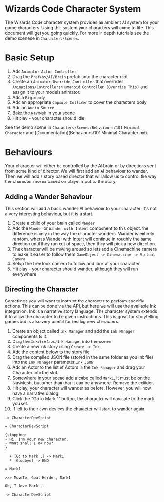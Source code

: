 # Wizards Code Character System

The Wizards Code character system provides an ambient AI system for your game characters. Using this system your characters will come to life. This document will get you going quickly. For more in depth tutorials see the demo scenese in `Characters/Scenes`.

# Basic Setup

1. Add `Animator Actor Controller`
2. Drag the `Prefabs/AI/Brain` prefab onto the character root
3. Create an `Animator Override Controller` that overrides `Animations/Controllers/Humanoid Controller (Override This)` and assign it to your models animator.
4. Add a `Rigidbody`
5. Add an appropriate `Capsule Collider` to cover the characters body
6. Add an `Audio Source`
7. Bake the `NavMesh` in your scene
8. Hit play - your character should idle

See the demo scene in `Characters/Scenes/Behvaiours/101 Minimal Character` and [Documentation](Behaviours/101 Minimal Character.md).

# Behaviours

Your character will either be controlled by the AI brain or by directions sent from some kind of director. We will first add an AI behaviour to wander. Then we will add a story based director that will allow us to control the way the character moves based on player input to the story.

## Adding a Wander Behaviour

This section will add a basic wander AI behaviour to your character. It's not a very interesting behaviour, but it is a start.

1. Create a child of your brain called `Wander`
2. Add the `Wander` or `Wander with Intent` component to this object. the difference is only in the way the character wanders. Wander is entirely random, wheras Wander with Intent will continue in roughly the same direction until they run out of space, then they will pick a new direction.
3. The character will be moving around so lets add a Cinemachine camera to make it easier to follow them `GameObject -> Cinemachine -> Virtual Camera`
4. Setup the free look camera to follow and look at your character.
5. Hit play - your character should wander, although they will run everywhere

## Directing the Character

Sometimes you will want to instruct the character to perform specific actions. This can be done via the API, but here we will use the available Ink integration. Ink is a narrative story language. The character system extends it to allow the character to be given instructions. This is great for storytelling games but is also very useful for testing new characters.

1. Create an object called `Ink Manager` and add the `Ink Manager` components to it.
2. Drag the `Ink/Prefabs/Ink Manager` into the scene
3. Create a new Ink story using `Create -> Ink`
4. Add the content below to the story file
5. Drag the compiled JSON file (stored in the same folder as you Ink file) into the `Ink Manager` parameter `Ink JSON`
6. Add an Actor to the list of Actors in the `Ink Manager` and drag your Character into the slot.
7. Somewhere in your scene add a cube called `Mark1`, it must be on the NavMesh, but other than that it can be anywhere. Remove the collider.
8. Hit play, your character will wander as before. However, you will now have a narrative dialog.
9. Click the "Go to Mark 1" button, the character will navigate to the mark you set.
10. If left to their own devices the character will start to wander again.

```
-> CharacterDevScript

= CharacterDevScript

{stopping:
- Hi, I'm your new character.
- What shall I do now?
}

  + [Go to Mark 1] -> Mark1
  * [Goodbye] -> END
  
= Mark1

>>> MoveTo: Goat Herder, Mark1

Oh, I love Mark 1.

-> CharacterDevScript
```

